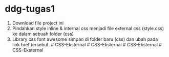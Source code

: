 # ddg-tugas1
1. Download file project ini
2. Pindahkan style inline & internal css menjadi file external css (style.css) ke dalam sebuah folder (css)
3. Library css font awesome simpan di folder baru (css) dan ubah pada link href tersebut.
#   C S S - E k s t e r n a l  
 #   C S S - E k s t e r n a l  
 #   C S S - E k s t e r n a l  
 #   C S S - E k s t e r n a l  
 
